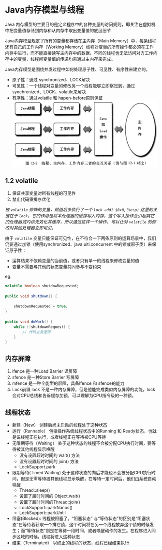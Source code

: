 # Java内存模型与线程
Java 内存模型的主要目的是定义程序中的各种变量的访问规则，即关注在虚拟机中把变量值存储到内存和从内存中取出变量值的底层细节

Java内存模型规定了所有的变量都存储在主内存（Main Memory）中，每条线程还有自己的工作内存（Working Memory）线程对变量的所有操作都必须在工作内存中进行，而不能直接读写主内存中的数据，不同的线程也无法访问对方工作内存中的变量，线程间变量值的传递均需通过主内存来完成。

Java内存模型是围绕并发过程中如何处理原子性、可见性、有序性来建立的。
- 原子性：通过 synchronized、LOCK解决
- 可见性：一个线程对变量的修改另一个线程能够立即察觉到，通过synchronized、LOCK、volatile来解决
- 有序性：通过volatile 和 hapen-before原则保证
  ![在这里插入图片描述](../images/504fa7fa34c0e0d82207e0a10478c311.png)

## 1.2 volatile
1) 保证共享变量对所有线程的可见性
2) 禁止代码重排序优化

*被 `volatile`  修饰的变量，赋值后多执行了一个 `lock add1 $0x0,(%esp)`  这里的关键在于 `lock`，它的作用是将本处理器的缓存写入内存，这个写入操作会引起其它的处理器或内核无效化其缓存，所以通过这样一个操作，可以让对 `volatile` 的修改对其他处理器立即可见。*

由于 `volatile` 变量只能保证可见性，在不符合一下两条原则的运算场景中，我们仍要通过加锁（使用synchronized、java.uitl.concurrent 中的锁或原子类）来保证原子性：

- 运算结果不依赖变量的当前值，或者只有单一的线程来修改变量的值
- 变量不需要与其他的状态变量共同参与不变约束

eg.
```java
volatile boolean shutdowRequested;

public void shutdown() {

	shutdownRequested = true;
}

public void doWork() {
	while (!shutdownRequest) {
		// 代码业务逻辑
	}
}
```
## 内存屏障
1. lfence 是一种Load Barrier 读屏障
2. sfence 是一种Store Barrier 写屏障
3. mfence 是一种全能型的屏障，具备lfence 和 sfence的能力
4. Lock前缀 lock 不是一种内存屏障，但是他能完成类似内存屏障的功能，lock 会对CPU总线和告诉缓存加锁，可以理解为CPU指令级的一种锁。

## 线程状态
- 新建（New）
  创建后尚未启动的线程处于这种状态
- 运行（Runnable）
  包括操作系统线程状态中的Running 和 Ready状态，也就是说线程正在执行，或者线程正在等待被CPU等待
- 无限期等待（Waiting）
  处于这种状态的线程不会被分配CPU执行时间，要等待被其他线程显示唤醒
    - 没有设置超时时间的 wait() 方法
    - 没有设置超时时间的 join() 方法
    - LockSupport.park
- 限期等待(Timed Waiting)
  处于这种状态的向后才能也不会被分配CPU执行时间，但是无需等待被其他线程显示唤醒，在等待一定时间后，他们由系统自动唤醒
    - Thread::sleep()
    - 设置了超时时间的 Object.wait()
    - 设置了超时时间的Thread::join()
    - LockSupport::parkNanos()
    - LockSupport::parkUntil
- 阻塞(Blocked):
  线程被阻塞了，“阻塞状态” 与“等待状态”的区别是“阻塞状态”在等待着获取一个排它锁，这个时间将在另一个线程放弃这个锁的时候发生；而“等待状态”则是在等待一段时间，或者唤醒动作的发生。在程序进入同步区域的时候，线程将进入这种状态
- 结束（Terminated）
  以终止的线程的状态，线程已经结束执行
